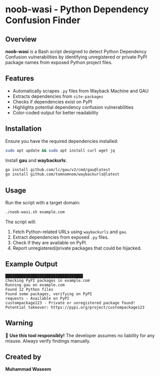 # noob-wasi - Python Dependency Confusion Finder

## Overview
**noob-wasi** is a Bash script designed to detect Python Dependency Confusion vulnerabilities by identifying unregistered or private PyPI package names from exposed Python project files.

## Features
- Automatically scrapes `.py` files from Wayback Machine and GAU
- Extracts dependencies from `site-packages`
- Checks if dependencies exist on PyPI
- Highlights potential dependency confusion vulnerabilities
- Color-coded output for better readability

## Installation
Ensure you have the required dependencies installed:
```bash
sudo apt update && sudo apt install curl wget jq
```
Install **gau** and **waybackurls**:
```bash
go install github.com/lc/gau/v2/cmd/gau@latest
go install github.com/tomnomnom/waybackurls@latest
```

## Usage
Run the script with a target domain:
```bash
./noob-wasi.sh example.com
```
The script will:
1. Fetch Python-related URLs using `waybackurls` and `gau`.
2. Extract dependencies from exposed `.py` files.
3. Check if they are available on PyPI.
4. Report unregistered/private packages that could be hijacked.

## Example Output
```
██████████████████████████████████
Checking PyPI packages in example.com
Running gau on example.com
Found 12 Python files
Found some packages, verifying on PyPI
requests - Available on PyPI
custompackage123 - Private or unregistered package found!
Potential takeover: https://pypi.org/project/custompackage123
```

## Warning
🚨 **Use this tool responsibly!** The developer assumes no liability for any misuse. Always verify findings manually.

## Created by
**Muhammad Waseem**

